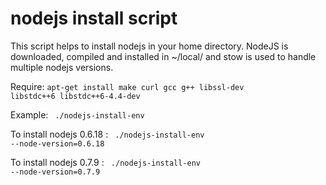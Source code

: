 # nodejs install script

This script helps to install nodejs in your home directory. NodeJS is downloaded, compiled and installed in ~/local/ and stow is used to handle multiple nodejs versions.

Require:
<code>apt-get install make curl gcc g++ libssl-dev libstdc++6 libstdc++6-4.4-dev</code>

Example:
<code>
./nodejs-install-env
</code>

To install nodejs 0.6.18 :
<code>
./nodejs-install-env --node-version=0.6.18
</code>

To install nodejs 0.7.9 :
<code>
./nodejs-install-env --node-version=0.7.9
</code>

